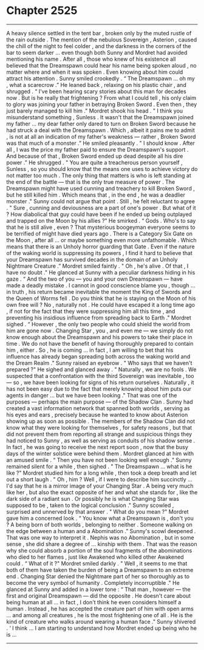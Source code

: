 
# Chapter 2525


---

A heavy silence settled in the tent bar , broken only by the muted rustle of the rain outside . The mention of the nebulous Sovereign , Asterion , caused the chill of the night to feel colder , and the darkness in the corners of the bar to seem darker ... even though both Sunny and Mordret had avoided mentioning his name .
After all , those who knew of his existence all believed that the Dreamspawn could hear his name being spoken aloud , no matter where and when it was spoken .
Even knowing about him could attract his attention .
Sunny smiled crookedly .
“ The Dreamspawn ... oh my , what a scarecrow .”
He leaned back , relaxing on his plastic chair , and shrugged .
“ I've been hearing scary stories about this man for decades now . But is he really that frightening ? From what I could tell , his only claim to glory was joining your father in betraying Broken Sword . Even then , they just barely managed to kill him ."
Mordret shook his head .
" I think you misunderstand something , Sunless . It wasn't that the Dreamspawn joined my father ... my dear father only dared to turn on Broken Sword because he had struck a deal with the Dreamspawn . Which , albeit it pains me to admit , is not at all an indication of my father's weakness — rather , Broken Sword was that much of a monster .”
He smiled pleasantly .
" I should know . After all , I was the price my father paid to ensure the Dreamspawn's support . And because of that , Broken Sword ended up dead despite all his dire power .” He shrugged .
" You are quite a treacherous person yourself , Sunless , so you should know that the means one uses to achieve victory do not matter too much . The only thing that matters is who is left standing at the end of the battle — that is the only true measure of power . The Dreamspawn might have used cunning and treachery to kill Broken Sword , but he still killed him . Which means that , in the end , he was a deadlier monster ."
Sunny could not argue that point .
Still , he felt reluctant to agree .
" Sure , cunning and deviousness are a part of one's power . But what of it ? How diabolical that guy could have been if he ended up being outplayed and trapped on the Moon by his allies ?"
He smirked .
“ Gods . Who's to say that he is still alive , even ? That mysterious boogeyman everyone seems to be terrified of might have died years ago . There is a Category Six Gate on the Moon , after all ... or maybe something even more unfathomable . Which means that there is an Unholy horror guarding that Gate . Even if the nature of the waking world is suppressing its powers , I find it hard to believe that your Dreamspawn has survived decades in the domain of an Unholy Nightmare Creature .”
Mordret smiled faintly .
" Oh , he's alive . Of that , I have no doubt ."
He glanced at Sunny with a peculiar darkness hiding in his gaze .
“ And the two of you — you and your own Dreamspawn — have made a deadly mistake . I cannot in good conscience blame you , though ... in truth , his return became inevitable the moment the King of Swords and the Queen of Worms fell . Do you think that he is staying on the Moon of his own free will ? No , naturally not . He could have escaped it a long time ago , if not for the fact that they were suppressing him all this time , and preventing his insidious influence from spreading back to Earth ."
Mordret sighed .
“ However , the only two people who could shield the world from him are gone now . Changing Star , you , and even me — we simply do not know enough about the Dreamspawn and his powers to take their place in time . We do not have the benefit of having thoroughly prepared to contain him , either . So , he is coming ... in fact , I am willing to bet that his influence has already began spreading both across the waking world and the Dream Realm ."
Sunny raised an eyebrow .
" Who says that we haven't prepared ?"
He sighed and glanced away .
" Naturally , we are no fools . We suspected that a confrontation with the third Sovereign was inevitable , too — so , we have been looking for signs of his return ourselves . Naturally , it has not been easy due to the fact that merely knowing about him puts our agents in danger ... but we have been looking ."
That was one of the purposes — perhaps the main purpose — of the Shadow Clan . Sunny had created a vast information network that spanned both worlds , serving as his eyes and ears , precisely because he wanted to know about Asterion showing up as soon as possible .
The members of the Shadow Clan did not know what they were looking for themselves , for safety reasons , but that did not prevent them from reporting all strange and suspicious things they had noticed to Sunny , as well as serving as conduits of his shadow sense .
In fact , he was going to receive the next report soon , now that the busy days of the winter solstice were behind them .
Mordret glanced at him with an amused smile .
“ Then you have not been looking well enough ."
Sunny remained silent for a while , then sighed .
" The Dreamspawn ... what is he like ?" Mordret studied him for a long while , then took a deep breath and let out a short laugh .
" Oh , him ? Well , if I were to describe him succinctly ... I'd say that he is a mirror image of your Changing Star . A being very much like her , but also the exact opposite of her and what she stands for , like the dark side of a radiant sun . Or possibly he is what Changing Star was supposed to be , taken to the logical conclusion ."
Sunny scowled , surprised and unnerved by that answer .
" What do you mean ?"
Mordret gave him a concerned look .
“ You know what a Dreamspawn is , don't you ? A being born of both worlds , belonging to neither . Someone walking on the edge between a human and a Abomination .”
Sunny's scowl deepened . That was one way to interpret it . Nephis was no Abomination , but in some sense , she did share a degree of ... kinship with them .
That was the reason why she could absorb a portion of the soul fragments of the abominations who died to her flames , just like Awakened who killed other Awakened could .
“ What of it ?"
Mordret smiled darkly .
" Well , it seems to me that both of them have taken the burden of being a Dreamspawn to an extreme end . Changing Star denied the Nightmare part of her so thoroughly as to become the very symbol of humanity . Completely incorruptible ."
He glanced at Sunny and added in a lower tone :
“ That man , however — the first and original Dreamspawn — did the opposite . He doesn't care about being human at all ... in fact , I don't think he even considers himself a human . Instead , he has accepted the creature part of him with open arms ... and among all creatures , he is the most frightening one of all . He is the kind of creature who walks around wearing a human face ."
Sunny shivered .
‘ I think ... I am starting to understand how Mordret ended up being who he is ...

---

